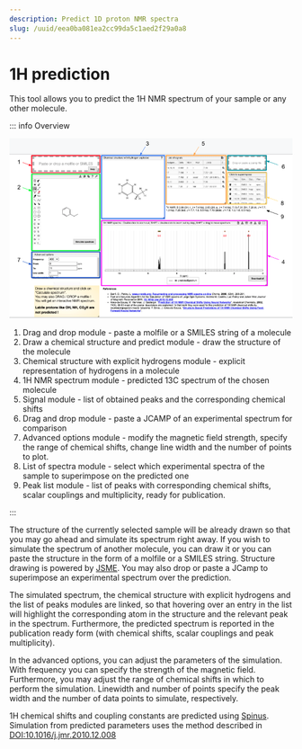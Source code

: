```yaml
---
description: Predict 1D proton NMR spectra
slug: /uuid/eea0ba081ea2cc99da5c1aed2f29a0a8
---
```


# 1H prediction

This tool allows you to predict the 1H NMR spectrum of your sample or any other molecule.

::: info Overview

![overview](h_prediction.png)

1. Drag and drop module - paste a molfile or a SMILES string of a molecule
2. Draw a chemical structure and predict module - draw the structure of the molecule
3. Chemical structure with explicit hydrogens module - explicit representation of hydrogens in a molecule
4. 1H NMR spectrum module - predicted 13C spectrum of the chosen molecule
5. Signal module - list of obtained peaks and the corresponding chemical shifts
6. Drag and drop module - paste a JCAMP of an experimental spectrum for comparison
7. Advanced options module - modify the magnetic field strength, specify the range of chemical shifts, change line width and the number of points to plot.
8. List of spectra module - select which experimental spectra of the sample to superimpose on the predicted one
9. Peak list module - list of peaks with corresponding chemical shifts, scalar couplings and multiplicity, ready for publication.

:::

The structure of the currently selected sample will be already drawn so that you may go ahead and simulate its spectrum right away. If you wish to simulate the spectrum of another molecule, you can draw it or you can paste the structure in the form of a molfile or a SMILES string. Structure drawing is powered by [JSME](http://peter-ertl.com/jsme/). You may also drop or paste a JCamp to superimpose an experimental spectrum over the prediction.

The simulated spectrum, the chemical structure with explicit hydrogens and the list of peaks modules are linked, so that hovering over an entry in the list will highlight the corresponding atom in the structure and the relevant peak in the spectrum. Furthermore, the predicted spectrum is reported in the publication ready form (with chemical shifts, scalar couplings and peak multiplicity).

In the advanced options, you can adjust the parameters of the simulation. With frequency you can specify the strength of the magnetic field. Furthermore, you may adjust the range of chemical shifts in which to perform the simulation. Linewidth and number of points specify the peak width and the number of data points to simulate, respectively.

1H chemical shifts and coupling constants are predicted using [Spinus](http://www2.chemie.uni-erlangen.de/services/spinus/). Simulation from predicted parameters uses the method described in [DOI:10.1016/j.jmr.2010.12.008](http://www.sciencedirect.com/science/article/pii/S1090780710004003)
